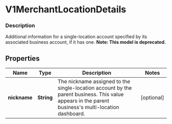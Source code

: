 
# V1MerchantLocationDetails

### Description

Additional information for a single-location account specified by its associated business account, if it has one.
**Note: This model is deprecated.**

## Properties
Name | Type | Description | Notes
------------ | ------------- | ------------- | -------------
**nickname** | **String** | The nickname assigned to the single-location account by the parent business. This value appears in the parent business&#39;s multi-location dashboard. |  [optional]



